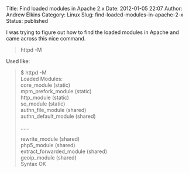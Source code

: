 Title: Find loaded modules in Apache 2.x
Date: 2012-01-05 22:07
Author: Andrew Elkins
Category: Linux
Slug: find-loaded-modules-in-apache-2-x
Status: published

I was trying to figure out how to find the loaded modules in Apache and
came across this nice command.

> httpd -M

Used like:

> \$ httpd -M  
> Loaded Modules:  
> core\_module (static)  
> mpm\_prefork\_module (static)  
> http\_module (static)  
> so\_module (static)  
> authn\_file\_module (shared)  
> authn\_default\_module (shared)
>
> ......
>
> rewrite\_module (shared)  
> php5\_module (shared)  
> extract\_forwarded\_module (shared)  
> geoip\_module (shared)  
> Syntax OK
